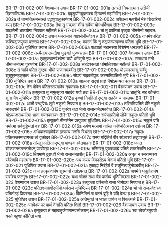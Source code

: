 BR-17-01-002-001	वैशम्पायन उवाच
BR-17-01-002-001a	ततस्ते नियतात्मान उदीचीं दिशमास्थिताः
BR-17-01-002-001c	ददृशुर्योगयुक्ताश्च हिमवन्तं महागिरिम्
BR-17-01-002-002a	तं चाप्यतिक्रमन्तस्ते ददृशुर्वालुकार्णवम्
BR-17-01-002-002c	अवैक्षन्त महाशैलं मेरुं शिखरिणां वरम्
BR-17-01-002-003a	तेषां तु गच्छतां शीघ्रं सर्वेषां योगधर्मिणाम्
BR-17-01-002-003c	याज्ञसेनी भ्रष्टयोगा निपपात महीतले
BR-17-01-002-004a	तां तु प्रपतितां दृष्ट्वा भीमसेनो महाबलः
BR-17-01-002-004c	उवाच धर्मराजानं याज्ञसेनीमवेक्ष्य ह
BR-17-01-002-005a	नाधर्मश्चरितः कश्चिद्राजपुत्र्या परन्तप
BR-17-01-002-005c	कारणं किं नु तद्राजन्यत्कृष्णा पतिता भुवि
BR-17-01-002-006	युधिष्ठिर उवाच
BR-17-01-002-006a	पक्षपातो महानस्या विशेषेण धनञ्जये
BR-17-01-002-006c	तस्यैतत्फलमद्यैषा भुङ्क्ते पुरुषसत्तम
BR-17-01-002-007	वैशम्पायन उवाच
BR-17-01-002-007a	एवमुक्त्वानवेक्ष्यैनां ययौ धर्मसुतो नृपः
BR-17-01-002-007c	समाधाय मनो धीमान्धर्मात्मा पुरुषर्षभः
BR-17-01-002-008a	सहदेवस्ततो धीमान्निपपात महीतले
BR-17-01-002-008c	तं चापि पतितं दृष्ट्वा भीमो राजानमब्रवीत्
BR-17-01-002-009a	योऽयमस्मासु सर्वेषु शुश्रूषुरनहङ्कृतः
BR-17-01-002-009c	सोऽयं माद्रवतीपुत्रः कस्मान्निपतितो भुवि
BR-17-01-002-010	युधिष्ठिर उवाच
BR-17-01-002-010a	आत्मनः सदृशं प्राज्ञं नैषोऽमन्यत कञ्चन
BR-17-01-002-010c	तेन दोषेण पतितस्तस्मादेष नृपात्मजः
BR-17-01-002-011	वैशम्पायन उवाच
BR-17-01-002-011a	इत्युक्त्वा तु समुत्सृज्य सहदेवं ययौ तदा
BR-17-01-002-011c	भ्रातृभिः सह कौन्तेयः शुना चैव युधिष्ठिरः
BR-17-01-002-012a	कृष्णां निपतितां दृष्ट्वा सहदेवं च पाण्डवम्
BR-17-01-002-012c	आर्तो बन्धुप्रियः शूरो नकुलो निपपात ह
BR-17-01-002-013a	तस्मिन्निपतिते वीरे नकुले चारुदर्शने
BR-17-01-002-013c	पुनरेव तदा भीमो राजानमिदमब्रवीत्
BR-17-01-002-014a	योऽयमक्षतधर्मात्मा भ्राता वचनकारकः
BR-17-01-002-014c	रूपेणाप्रतिमो लोके नकुलः पतितो भुवि
BR-17-01-002-015a	इत्युक्तो भीमसेनेन प्रत्युवाच युधिष्ठिरः
BR-17-01-002-015c	नकुलं प्रति धर्मात्मा सर्वबुद्धिमतां वरः
BR-17-01-002-016a	रूपेण मत्समो नास्ति कश्चिदित्यस्य दर्शनम्
BR-17-01-002-016c	अधिकश्चाहमेवैक इत्यस्य मनसि स्थितम्
BR-17-01-002-017a	नकुलः पतितस्तस्मादागच्छ त्वं वृकोदर
BR-17-01-002-017c	यस्य यद्विहितं वीर सोऽवश्यं तदुपाश्नुते
BR-17-01-002-018a	तांस्तु प्रपतितान्दृष्ट्वा पाण्डवः श्वेतवाहनः
BR-17-01-002-018c	पपात शोकसन्तप्तस्ततोऽनु परवीरहा
BR-17-01-002-019a	तस्मिंस्तु पुरुषव्याघ्रे पतिते शक्रतेजसि
BR-17-01-002-019c	म्रियमाणे दुराधर्षे भीमो राजानमब्रवीत्
BR-17-01-002-020a	अनृतं न स्मराम्यस्य स्वैरेष्वपि महात्मनः
BR-17-01-002-020c	अथ कस्य विकारोऽयं येनायं पतितो भुवि
BR-17-01-002-021	युधिष्ठिर उवाच
BR-17-01-002-021a	एकाह्ना निर्दहेयं वै शत्रूनित्यर्जुनोऽब्रवीत्
BR-17-01-002-021c	न च तत्कृतवानेष शूरमानी ततोऽपतत्
BR-17-01-002-022a	अवमेने धनुर्ग्राहानेष सर्वांश्च फल्गुनः
BR-17-01-002-022c	यथा चोक्तं तथा चैव कर्तव्यं भूतिमिच्छता
BR-17-01-002-023	वैशम्पायन उवाच
BR-17-01-002-023a	इत्युक्त्वा प्रस्थितो राजा भीमोऽथ निपपात ह
BR-17-01-002-023c	पतितश्चाब्रवीद्भीमो धर्मराजं युधिष्ठिरम्
BR-17-01-002-024a	भो भो राजन्नवेक्षस्व पतितोऽहं प्रियस्तव
BR-17-01-002-024c	किंनिमित्तं च पतनं ब्रूहि मे यदि वेत्थ ह
BR-17-01-002-025	युधिष्ठिर उवाच
BR-17-01-002-025a	अतिभुक्तं च भवता प्राणेन च विकत्थसे
BR-17-01-002-025c	अनवेक्ष्य परं पार्थ तेनासि पतितः क्षितौ
BR-17-01-002-026	वैशम्पायन उवाच
BR-17-01-002-026a	इत्युक्त्वा तं महाबाहुर्जगामानवलोकयन्
BR-17-01-002-026c	श्वा त्वेकोऽनुययौ यस्ते बहुशः कीर्तितो मया
